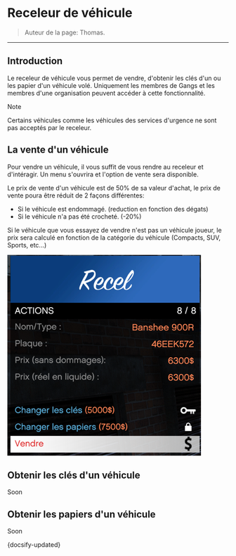 # Receleur de véhicule

> Auteur de la page: Thomas.

---

## Introduction

Le receleur de véhicule vous permet de vendre, d'obtenir les clés d'un ou les papier d'un véhicule volé. Uniquement les membres de Gangs et les membres d'une organisation peuvent accéder à cette fonctionnalité.


> [!NOTE]
> Certains véhicules comme les véhicules des services d'urgence ne sont pas acceptés par le receleur.


## La vente d'un véhicule

Pour vendre un véhicule, il vous suffit de vous rendre au receleur et d'intéragir. Un menu s'ouvrira et l'option de vente sera disponible.

Le prix de vente d'un véhicule est de 50% de sa valeur d'achat, le prix de vente poura être réduit de 2 façons différentes:
- Si le véhicule est endommagé. (reduction en fonction des dégats)
- Si le véhicule n'a pas été crocheté. (-20%)

Si le véhicule que vous essayez de vendre n'est pas un véhicule joueur, le prix sera calculé en fonction de la catégorie du véhicule (Compacts, SUV, Sports, etc...)


![Vente](../../../_media/life/guides/dark/vehicleresale/vehicleresale_1.png)


## Obtenir les clés d'un véhicule
<!--
Dans le menu du receleur, un bouton "Changer les clés" est disponible. Le prix de cette action est calculé en fonction de la catégorie du véhicule (Compacts, SUV, Sports, etc...)

![Vente](../../../_media/life/guides/dark/vehicleresale/vehicleresale_2.png) -->

Soon

## Obtenir les papiers d'un véhicule

Soon

{docsify-updated}